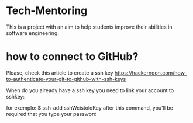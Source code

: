 # Tech-Mentoring
This is a project with an aim to help students improve their abilities in software engineering.

# how to connect to GitHub?

Please, check this article to create a ssh key
https://hackernoon.com/how-to-authenticate-your-git-to-github-with-ssh-keys

When do you already have a ssh key you need to link your account to sshkey:

for exemplo: $ ssh-add sshWcistoloKey
after this command, you'll be required that you type your password
